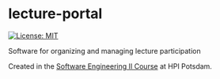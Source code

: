 # lecture-portal

[![License: MIT](https://img.shields.io/badge/License-MIT-yellow.svg)](https://opensource.org/licenses/MIT)

Software for organizing and managing lecture participation

Created in the [Software Engineering II Course](https://hpi.de/plattner/teaching/winter-term-201920/softwaretechnik-ii.html) at HPI Potsdam.
